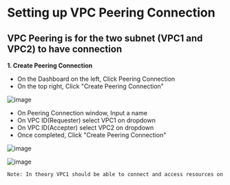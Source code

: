 #  Setting up VPC Peering Connection

## VPC Peering is for the two subnet (VPC1 and VPC2) to have connection

**1. Create Peering Connection**

  - On the Dashboard on the left, Click Peering Connection
  - On the top right, Click "Create Peering Connection"

  ![image](https://github.com/JRTugs/DevOps-CI-CD-on-AWS-EC2-instance/assets/29426766/59d3855a-050c-44fa-a602-e0b43ea9c641)

  - On Peering Connection window, Input a name
  - On VPC ID(Requester) select VPC1 on dropdown
  - On VPC ID(Accepter) select VPC2 on dropdown
  - Once completed, Click "Create Peering Connection"

  ![image](https://github.com/JRTugs/DevOps-CI-CD-on-AWS-EC2-instance/assets/29426766/90ba94bb-f0fc-41b8-ad47-56cdaaab45ec)

  ![image](https://github.com/JRTugs/DevOps-CI-CD-on-AWS-EC2-instance/assets/29426766/651a69f1-649f-4718-ab69-746803780a1a)

```bash
Note: In theory VPC1 should be able to connect and access resources on VPC2 and vice versa.
```

